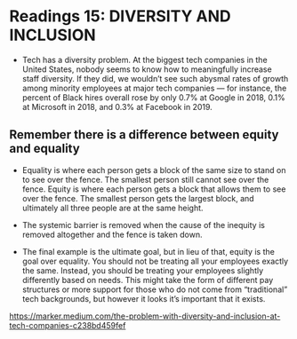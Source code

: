 # Readings 15: DIVERSITY AND INCLUSION


- Tech has a diversity problem. At the biggest tech companies in the United States, nobody seems to know how to meaningfully increase staff diversity. If they did, we wouldn’t see such abysmal rates of growth among minority employees at major tech companies — for instance, the percent of Black hires overall rose by only 0.7% at Google in 2018, 0.1% at Microsoft in 2018, and 0.3% at Facebook in 2019.

## Remember there is a difference between equity and equality

- Equality is where each person gets a block of the same size to stand on to see over the fence. The smallest person still cannot see over the fence.
Equity is where each person gets a block that allows them to see over the fence. The smallest person gets the largest block, and ultimately all three people are at the same height.

- The systemic barrier is removed when the cause of the inequity is removed altogether and the fence is taken down.

- The final example is the ultimate goal, but in lieu of that, equity is the goal over equality. You should not be treating all your employees exactly the same. Instead, you should be treating your employees slightly differently based on needs. This might take the form of different pay structures or more support for those who do not come from “traditional” tech backgrounds, but however it looks it’s important that it exists.





https://marker.medium.com/the-problem-with-diversity-and-inclusion-at-tech-companies-c238bd459fef
